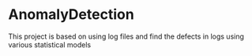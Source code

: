 # AnomalyDetection
This project is based on using log files and find the defects in logs using various statistical models 
